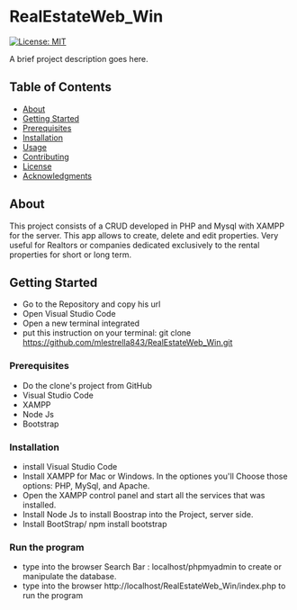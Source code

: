 # RealEstateWeb_Win

[![License: MIT](<https://img.shields.io/badge/License-MIT-blue.svg>)](<https://opensource.org/licenses/MIT>)

A brief project description goes here.

## Table of Contents

- [About](#about)
- [Getting Started](#getting-started)
- [Prerequisites](#prerequisites)
- [Installation](#installation)
- [Usage](#usage)
- [Contributing](#contributing)
- [License](#license)
- [Acknowledgments](#acknowledgments)

## About

This project consists of a CRUD developed in PHP and Mysql with XAMPP for the server. This app allows to create, delete and edit properties. Very useful for Realtors or companies dedicated exclusively to the rental properties for short or long term.

## Getting Started
- Go to the Repository and copy his url
- Open Visual Studio Code
- Open a new terminal integrated
- put this instruction on your terminal: git clone https://github.com/mlestrella843/RealEstateWeb_Win.git

### Prerequisites
- Do the clone's project from GitHub
- Visual Studio Code
- XAMPP
- Node Js
- Bootstrap

### Installation
- install Visual Studio Code
- Install XAMPP for Mac or Windows. In the optiones you'll Choose those options: PHP, MySql, and Apache.
- Open the XAMPP control panel and start all the services that was installed.
- Install Node Js to install Boostrap into the Project, server side.
- Install BootStrap/ npm install bootstrap

### Run the program
- type into the browser Search Bar : localhost/phpmyadmin to create or manipulate the database.
- type into the browser http://localhost/RealEstateWeb_Win/index.php to run the program

